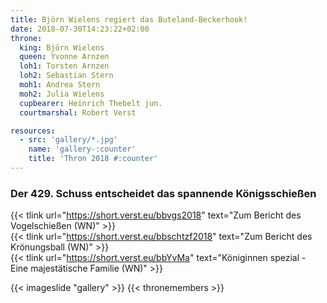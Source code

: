 ```yaml
---
title: Björn Wielens regiert das Buteland-Beckerhook!
date: 2018-07-30T14:23:22+02:00
throne:
  king: Björn Wielens
  queen: Yvonne Arnzen
  loh1: Torsten Arnzen
  loh2: Sebastian Stern
  moh1: Andrea Stern
  moh2: Julia Wielens
  cupbearer: Heinrich Thebelt jun.
  courtmarshal: Robert Verst

resources:
  - src: 'gallery/*.jpg'
    name: 'gallery-:counter'
    title: 'Thron 2018 #:counter'
---
```


### Der 429. Schuss entscheidet das spannende Königsschießen

{{< tlink url="https://short.verst.eu/bbvgs2018" text="Zum Bericht des Vogelschießen (WN)" >}}  
{{< tlink url="https://short.verst.eu/bbschtzf2018" text="Zum Bericht des Krönungsball (WN)" >}}  
{{< tlink url="https://short.verst.eu/bbYvMa" text="Königinnen spezial - Eine majestätische Familie (WN)" >}}  

{{< imageslide "gallery" >}}
{{< thronemembers >}}


